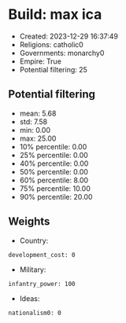 
# Build: max ica

- Created: 2023-12-29 16:37:49
- Religions: catholic0
- Governments: monarchy0
- Empire: True
- Potential filtering: 25

## Potential filtering

- mean: 5.68
- std: 7.58
- min: 0.00
- max: 25.00
- 10% percentile: 0.00
- 25% percentile: 0.00
- 40% percentile: 0.00
- 50% percentile: 0.00
- 60% percentile: 8.00
- 75% percentile: 10.00
- 90% percentile: 20.00

## Weights

- Country: 
```
development_cost: 0

```
- Military: 
```
infantry_power: 100

```
- Ideas: 
```
nationalism0: 0

```
